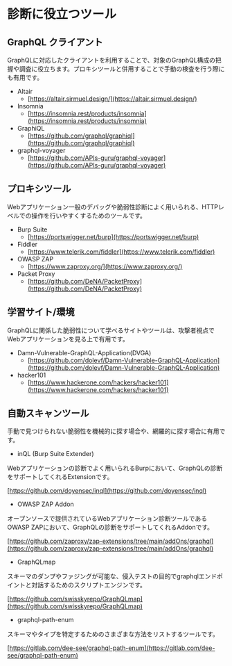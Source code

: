 # 診断に役立つツール

## GraphQL クライアント

GraphQLに対応したクライアントを利用することで、対象のGraphQL構成の把握や調査に役立ちます。プロキシツールと併用することで手動の検査を行う際にも有用です。

- Altair
    - [https://altair.sirmuel.design/](https://altair.sirmuel.design/)
- Insomnia
    - [https://insomnia.rest/products/insomnia](https://insomnia.rest/products/insomnia)
- GraphiQL
    - [https://github.com/graphql/graphiql](https://github.com/graphql/graphiql)
- graphql-voyager
    - [https://github.com/APIs-guru/graphql-voyager](https://github.com/APIs-guru/graphql-voyager)

## プロキシツール

Webアプリケーション一般のデバッグや脆弱性診断によく用いられる、HTTPレベルでの操作を行いやすくするためのツールです。

- Burp Suite
    - [https://portswigger.net/burp](https://portswigger.net/burp)
- Fiddler
    - [https://www.telerik.com/fiddler](https://www.telerik.com/fiddler)
- OWASP ZAP
    - [https://www.zaproxy.org/](https://www.zaproxy.org/)
- Packet Proxy
    - [https://github.com/DeNA/PacketProxy](https://github.com/DeNA/PacketProxy)

## 学習サイト/環境

GraphQLに関係した脆弱性について学べるサイトやツールは、攻撃者視点でWebアプリケーションを見る上で有用です。

- Damn-Vulnerable-GraphQL-Application(DVGA)
    - [https://github.com/dolevf/Damn-Vulnerable-GraphQL-Application](https://github.com/dolevf/Damn-Vulnerable-GraphQL-Application)
- hacker101
    - [https://www.hackerone.com/hackers/hacker101](https://www.hackerone.com/hackers/hacker101)

## 自動スキャンツール

手動で見つけられない脆弱性を機械的に探す場合や、網羅的に探す場合に有用です。

- inQL (Burp Suite Extender)

Webアプリケーションの診断でよく用いられるBurpにおいて、GraphQLの診断をサポートしてくれるExtensionです。

[https://github.com/doyensec/inql](https://github.com/doyensec/inql)

- OWASP ZAP Addon

オープンソースで提供されているWebアプリケーション診断ツールであるOWASP ZAPにおいて、GraphQLの診断をサポートしてくれるAddonです。

[https://github.com/zaproxy/zap-extensions/tree/main/addOns/graphql](https://github.com/zaproxy/zap-extensions/tree/main/addOns/graphql)

- GraphQLmap

スキーマのダンプやファジングが可能な、侵入テストの目的でgraphqlエンドポイントと対話するためのスクリプトエンジンです。

[https://github.com/swisskyrepo/GraphQLmap](https://github.com/swisskyrepo/GraphQLmap)

- graphql-path-enum

スキーマやタイプを特定するためのさまざまな方法をリストするツールです。

[https://gitlab.com/dee-see/graphql-path-enum](https://gitlab.com/dee-see/graphql-path-enum)